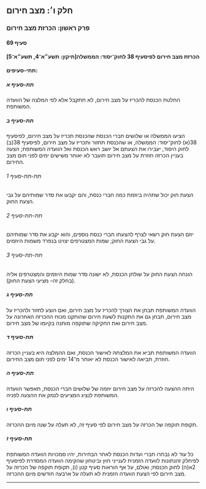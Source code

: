 ## חלק ו׳: מצב חירום

### פרק ראשון: הכרזת מצב חירום

#### סעיף 69

**הכרזת מצב חירום לפיסעיף 38 לחוק־יסוד: הממשלה[תיקון: תשע״א־4, תשע״א־5]**



#### תתי-סעיפים:

##### תת-סעיף א

החלטת הכנסת להכריז על מצב חירום, לא תתקבל אלא לפי המלצה של הוועדה המשותפת.

##### תת-סעיף ב

הציעו הממשלה או שלושים חברי הכנסת שהכנסת תכריז על מצב חירום, לפיסעיף 38(א) לחוק־יסוד: הממשלה, או שהכנסת תחזור ותכריז על מצב חירום, לפיסעיף 38(ב) לחוק היסוד,
 יעבירו את הצעתם אל יושב ראש הכנסת ואל הוועדה המשותפת; הצעה בעניין הכרזה
 חוזרת על מצב חירום תועבר לא יאוחר משישים ימים לפני תום מצב החירום.

###### תת-תת-סעיף 1

הצעת חוק יכול שתהיה ביוזמת כמה חברי כנסת, והם יקבעו את סדר שמותיהם על גבי הצעת החוק.

###### תת-תת-סעיף 2

יוזם הצעת 
חוק רשאי לצרף להצעתו חברי כנסת נוספים, והוא יקבע את סדר שמותיהם על גבי 
הצעת החוק; שמות המצטרפים יצוינו בנפרד משמות היוזמים.

###### תת-תת-סעיף 3

הונחה הצעת החוק על שולחן הכנסת, לא ישונה סדר שמות היוזמים והמצטרפים אליה (בחלק זה– מציעי הצעת החוק).

##### תת-סעיף ג

הוועדה 
המשותפת תבחן את הצורך להכריז על מצב חירום, ואם הוצע לחזור ולהכריז על מצב
 חירום, תבחן גם את התקנות לשעת חירום שהותקנו מכוח ההכרזה האחרונה על מצב 
חירום ואת החקיקה שתוקפה מותנה בקיומו של מצב חירום.

##### תת-סעיף ד

הוועדה 
המשותפת תביא את המלצתה לאישור הכנסת, ואם ההמלצה היא בעניין הכרזה חוזרת, 
תביאה לאישור הכנסת לא יאוחר מ־14 ימים לפני תום מצב החירום.

##### תת-סעיף ה

היתה ההצעה להכרזה על מצב חירום יוזמה של שלושים חברי הכנסת, תאפשר הוועדה המשותפת לנציג המציעים לנמק את ההצעה לפניה.

##### תת-סעיף ו

תקופת תוקפה של הכרזה על מצב חירום לפי סעיף זה, לא תעלה על שנה מיום ההכרזה.

##### תת-סעיף ז

כל עוד לא נבחרו חברי ועדות הכנסת לאחר הבחירות, יהיו סמכויות הוועדה המשותפת לפיחלק זהנתונות לוועדה הזמנית לענייני חוץ וביטחון שהקימה הוועדה המסדרת לפיסעיף 2א(ה) לחוק הכנסת;
 ואולם, על אף הוראות סעיף קטן (ו), תקופת תוקפה של הכרזה על מצב חירום לפי
 הצעת הוועדה הזמנית לא תעלה על ארבעה חודשים מיום ההכרזה.

----

